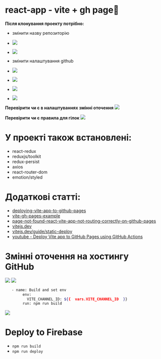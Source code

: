 # react-app - vite + gh page🙌

**Після клонування проекту потрібно:**
- змінити назву репозиторію
- ![](https://i.ibb.co/9NY280x/2023-06-09-00-40-44.png)
- ![](https://i.ibb.co/wLC9q1C/2023-09-29-00-18-37.png)
 
- змінити налаштування github
- ![](https://i.ibb.co/JBkC4Cf/2023-06-09-00-44-13.png)
- ![](https://i.ibb.co/DgMGQ64/2023-06-09-00-46-16.png)
- ![](https://i.ibb.co/xhqXLnQ/2023-06-09-00-46-51.png)
- ![](https://i.ibb.co/KV20NLN/2023-06-09-01-07-39.png)

**Перевірити чи є в налаштуваннях змінні оточення**
![](https://i.ibb.co/C8wFqTW/2023-07-16-23-06-37.png)

**Перевірити чи є правила для гілок**
![](https://i.ibb.co/wQQCHZH/2023-08-12-13-16-35.png)

# У проекті також встановлені:

- react-redux
- reduxjs/toolkit
- redux-persist
- axios
- react-router-dom
- emotion/styled

# Додаткові статті:

- [deploying-vite-app-to-github-pages](https://dev.to/shashannkbawa/deploying-vite-app-to-github-pages-3ane)
- [vite-gh-pages-example](https://github.com/richard929/vite-gh-pages-example/tree/main)
- [page-not-found-react-vite-app-not-routing-correctly-on-github-pages](https://stackoverflow.com/questions/76115927/page-not-found-react-vite-app-not-routing-correctly-on-github-pages)
- [vitejs.dev](https://vitejs.dev/guide/)
- [vitejs.dev/guide/static-deploy](https://vitejs.dev/guide/static-deploy.html#github-pages)
- [youtube - Deploy Vite app to GitHub Pages using GitHub Actions](https://www.youtube.com/watch?v=MKw-IriprJY&ab_channel=MaciekSitkowski)

# Змінні оточення на хостингу GitHub
![](https://i.ibb.co/Pwp15BT/2023-07-20-00-21-35.png)
![](https://i.ibb.co/Fh119wF/2023-07-20-00-24-06.png)

```bash
   - name: Build and set env
        env:
          VITE_CHANNEL_ID: ${{  vars.VITE_CHANNEL_ID  }}
        run: npm run build
```

![](https://i.ibb.co/LYRPhSm/2023-07-20-00-31-23.png)

# Deploy to Firebase
- `npm run build`
- `npm run deploy`

